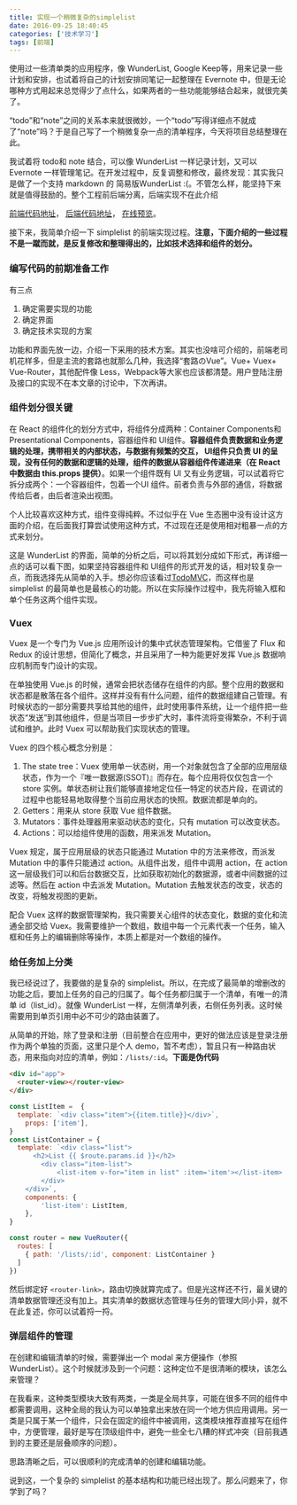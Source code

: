 ```yaml
---
title: 实现一个稍微复杂的simplelist
date: 2016-09-25 18:40:45
categories: ['技术学习']
tags: [前端]
---
```


使用过一些清单类的应用程序，像 WunderList, Google Keep等，用来记录一些计划和安排，也试着将自己的计划安排同笔记一起整理在 Evernote 中，但是无论哪种方式用起来总觉得少了点什么，如果两者的一些功能能够结合起来，就很完美了。
<!--more-->

“todo”和“note”之间的关系本来就很微妙，一个“todo”写得详细点不就成了“note”吗？于是自己写了一个稍微复杂一点的清单程序，今天将项目总结整理在此。

我试着将 todo和 note 结合，可以像 WunderList 一样记录计划，又可以 Evernote 一样管理笔记。在开发过程中，反复调整和修改，最终发现：其实我只是做了一个支持 markdown 的 简易版WunderList :(。不管怎么样，能坚持下来就是值得鼓励的。整个工程前后端分离，后端实现不在此介绍

[前端代码地址](https://github.com/zhanglun/bluerobin)，
[后端代码地址](https://github.com/zhanglun/dockersite)，
[在线预览](http://zhanglun.github.io/bluerobin/)。

接下来，我简单介绍一下 simplelist 的前端实现过程。**注意，下面介绍的一些过程不是一蹴而就，是反复修改和整理得出的，比如技术选择和组件的划分。**

### 编写代码的前期准备工作

有三点

1. 确定需要实现的功能
2. 确定界面
3. 确定技术实现的方案

功能和界面先放一边，介绍一下采用的技术方案。其实也没啥可介绍的，前端老司机花样多，但是主流的套路也就那么几种，我选择“套路のVue”。Vue+ Vuex+ Vue-Router，其他配件像 Less，Webpack等大家也应该都清楚。用户登陆注册及接口的实现不在本文章的讨论中，下次再讲。

### 组件划分很关键

在 React 的组件化的划分方式中，将组件分成两种：Container Components和Presentational Components，容器组件和 UI组件。**容器组件负责数据和业务逻辑的处理，携带相关的内部状态，与数据有频繁的交互， UI组件只负责 UI 的呈现，没有任何的数据和逻辑的处理，组件的数据从容器组件传递进来（在 React中数据由 this.props 提供）**。如果一个组件既有 UI 又有业务逻辑，可以试着将它拆分成两个：一个容器组件，包着一个UI 组件。前者负责与外部的通信，将数据传给后者，由后者渲染出视图。

个人比较喜欢这种方式，组件变得纯粹。不过似乎在 Vue 生态圈中没有设计这方面的介绍，在后面我打算尝试使用这种方式，不过现在还是使用相对粗暴一点的方式来划分。


<!--![clipboard.png](http://7xnrrd.com1.z0.glb.clouddn.com/69e6d8817e6736eca54a1c4de7605c6a.png) -->

这是 WunderList 的界面，简单的分析之后，可以将其划分成如下形式，再详细一点的话可以看下图，如果坚持容器组件和 UI组件的形式开发的话，相对较复杂一点，而我选择先从简单的入手。想必你应该看过[TodoMVC](http://todomvc.com/)，而这样也是simplelist 的最简单也是最核心的功能。所以在实际操作过程中，我先将输入框和单个任务这两个组件实现。

<!--![clipboard.png](http://7xnrrd.com1.z0.glb.clouddn.com/523fa36927e62c3405235fec5e256b2b.png) -->

### Vuex

Vuex 是一个专门为 Vue.js 应用所设计的集中式状态管理架构。它借鉴了 Flux 和 Redux 的设计思想，但简化了概念，并且采用了一种为能更好发挥 Vue.js 数据响应机制而专门设计的实现。

在单独使用 Vue.js 的时候，通常会把状态储存在组件的内部。整个应用的数据和状态都是散落在各个组件。这样并没有有什么问题，组件的数据组建自己管理。有时候状态的一部分需要共享给其他的组件，此时使用事件系统，让一个组件把一些状态“发送”到其他组件，但是当项目一步步扩大时，事件流将变得繁杂，不利于调试和维护。此时 Vuex 可以帮助我们实现状态的管理。

Vuex 的四个核心概念分别是：

1. The state tree：Vuex 使用单一状态树，用一个对象就包含了全部的应用层级状态，作为一个『唯一数据源(SSOT)』而存在。每个应用将仅仅包含一个 store 实例。单状态树让我们能够直接地定位任一特定的状态片段，在调试的过程中也能轻易地取得整个当前应用状态的快照。数据流都是单向的。
2. Getters：用来从 store 获取 Vue 组件数据。
3. Mutators：事件处理器用来驱动状态的变化，只有 mutation 可以改变状态。
4. Actions：可以给组件使用的函数，用来派发 Mutation。

Vuex 规定，属于应用层级的状态只能通过 Mutation 中的方法来修改，而派发 Mutation 中的事件只能通过 action。从组件出发，组件中调用 action，在 action 这一层级我们可以和后台数据交互，比如获取初始化的数据源，或者中间数据的过滤等。然后在 action 中去派发 Mutation。Mutation 去触发状态的改变，状态的改变，将触发视图的更新。

<!--![clipboard.png](http://7xnrrd.com1.z0.glb.clouddn.com/6c8f34ec28ec5c0492af7c23fafe7b58.png) -->

配合 Vuex 这样的数据管理架构，我只需要关心组件的状态变化，数据的变化和流通全部交给 Vuex。我需要维护一个数组，数组中每一个元素代表一个任务，输入框和任务上的编辑删除等操作，本质上都是对一个数组的操作。

### 给任务加上分类

我已经说过了，我要做的是复杂的 simplelist。所以，在完成了最简单的增删改的功能之后，要加上任务的自己的归属了。每个任务都归属于一个清单，有唯一的清单 id（list_id）。就像 WunderList 一样，左侧清单列表，右侧任务列表。这时候需要用到单页引用中必不可少的路由装置了。

从简单的开始，除了登录和注册（目前整合在应用中，更好的做法应该是登录注册作为两个单独的页面，这里只是个人 demo，暂不考虑），暂且只有一种路由状态，用来指向对应的清单，例如：`/lists/:id`。**下面是伪代码**

```html
<div id="app">
  <router-view></router-view>
</div>
```

```js
const ListItem =  {
  template: `<div class="item">{{item.title}}</div>`,
	props: ['item'],
}
const ListContainer = {
  template: `<div class="list">
      <h2>List {{ $route.params.id }}</h2>
		<div class="item-list">
			<list-item v-for="item in list" :item='item'></list-item> 
		</div>
    </div>`,
	components: {
		'list-item': ListItem,
	},
}

const router = new VueRouter({
  routes: [
    { path: '/lists/:id', component: ListContainer }
  ]
})
```

然后绑定好 `<router-link>`，路由切换就算完成了。但是光这样还不行，最关键的清单数据管理还没有加上。其实清单的数据状态管理与任务的管理大同小异，就不在此复述，你可以试着捋一捋。

### 弹层组件的管理

在创建和编辑清单的时候，需要弹出一个 modal 来方便操作（参照 WunderList）。这个时候就涉及到一个问题：这种定位不是很清晰的模块，该怎么来管理？

在我看来，这种类型模块大致有两类，一类是全局共享，可能在很多不同的组件中都需要调用，这种全局的我认为可以单独拿出来放在同一个地方供应用调用。另一类是只属于某一个组件，只会在固定的组件中被调用，这类模块推荐直接写在组件中，方便管理，最好是写在顶级组件中，避免一些全七八糟的样式冲突（目前我遇到的主要还是层叠顺序的问题）。

思路清晰之后，可以很顺利的完成清单的创建和编辑功能。


说到这，一个复杂的 simplelist 的基本结构和功能已经出现了。那么问题来了，你学到了吗？



